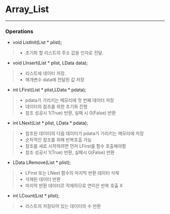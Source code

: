 # Array_List
---

### Operations

* void ListInit(List * plist);
> * 초기화 할 리스트의 주소 값을 인자로 전달.

* void LInsert(List * plist, LData data);
> * 리스트에 데이터 저장.
> * 매개변수 data에 전달된 값 저장 

* int LFirst(List * plist,LData * pdata);
> * pdata가 가리키는 메모리에 첫 번째 데이터 저장
> * 데이터의 참조를 위한 초기화 진행
> * 참조 성공시 1(True) 반환, 실패 시 0(False) 반환

* int LNext(List * plist, LData * pdata);
> * 참조된 데이터의 다음 데이터가 pdata가 가리키는 메모리에 저장
> * 순차적인 참조를 위해 반복호출 가능
> * 참조를 새로 시작하려면 먼저 LFirst를 함수 호출해야함
> * 참조 성공시 1(True) 반환, 실패시 0(False) 반환

* LData LRemove(List * plist);
> * LFirst 또는 LNext 함수의 마지막 반환 데이터 삭제
> * 삭제된 데이터 반환
> * 마지막 반환 데이터르 작제하므로 연이은 반복 호춣 X

* int LCount(List * plist);
> * 리스트의 저장되어 있는 데이터의 수 반환
